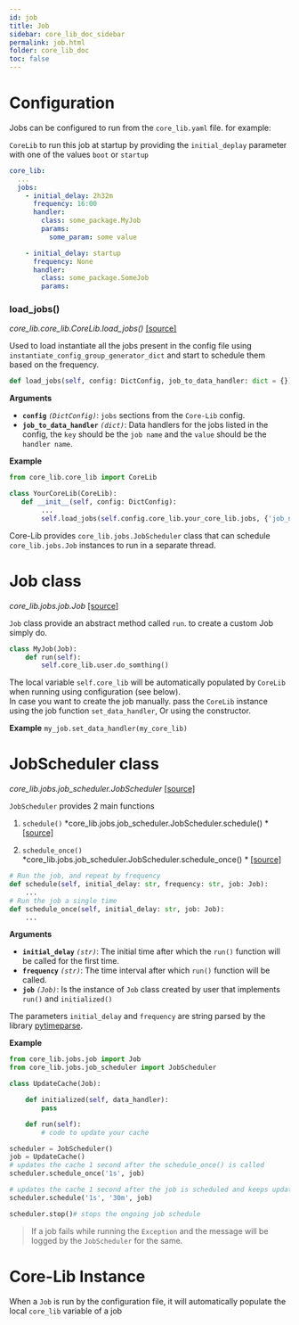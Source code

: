 ```yaml
---
id: job
title: Job
sidebar: core_lib_doc_sidebar
permalink: job.html
folder: core_lib_doc
toc: false
---
```




# Configuration 

Jobs can be configured to run from the `core_lib.yaml` file. for example: 

`CoreLib` to run this job at startup by providing the `initial_deplay` parameter with one of the values `boot` or `startup` 

```yaml
core_lib:
  ...
  jobs:
    - initial_delay: 2h32m
      frequency: 16:00
      handler:
        class: some_package.MyJob
        params:
          some_param: some value

    - initial_delay: startup
      frequency: None
      handler:
        class: some_package.SomeJob
        params:
```



### load_jobs()

*core_lib.core_lib.CoreLib.load_jobs()* [[source]](https://github.com/shay-te/core-lib/blob/master/core_lib/core_lib.py#L26)

Used to load instantiate all the jobs present in the config file using `instantiate_config_group_generator_dict` and start to schedule them based on the frequency.

```python
def load_jobs(self, config: DictConfig, job_to_data_handler: dict = {}):
```

**Arguments**

- **`config`** *`(DictConfig)`*: `jobs` sections from the `Core-Lib` config.
- **`job_to_data_handler`** *`(dict)`*: Data handlers for the jobs listed in the config, the `key` should be the `job name` and the `value` should be the `handler name`.

**Example**

```python
from core_lib.core_lib import CoreLib

class YourCoreLib(CoreLib):
   def __init__(self, config: DictConfig):
        ...
        self.load_jobs(self.config.core_lib.your_core_lib.jobs, {'job_name': self,...})
```





Core-Lib provides `core_lib.jobs.JobScheduler` class that can schedule `core_lib.jobs.Job` instances to run in a separate thread.

# Job class

*core_lib.jobs.job.Job* [[source]](https://github.com/shay-te/core-lib/blob/master/core_lib/jobs/job.py#L4)

`Job` class provide an abstract method called `run`. to create a custom Job simply do.

```python
class MyJob(Job):
    def run(self):
        self.core_lib.user.do_somthing()
```

The local variable `self.core_lib` will be automatically populated by `CoreLib` when running using configuration (see below).    
In case you want to create the job manually. pass the `CoreLib` instance using the job function `set_data_handler`, Or using the constructor.

**Example**
`my_job.set_data_handler(my_core_lib)` 


# JobScheduler class

*core_lib.jobs.job_scheduler.JobScheduler* [[source]](https://github.com/shay-te/core-lib/blob/master/core_lib/jobs/job_scheduler.py#L10)

`JobScheduler` provides 2 main functions 

1. `schedule()` 
*core_lib.jobs.job_scheduler.JobScheduler.schedule() * [[source]](https://github.com/shay-te/core-lib/blob/master/core_lib/jobs/job_scheduler.py#L22)

2. `schedule_once()` 
*core_lib.jobs.job_scheduler.JobScheduler.schedule_once() * [[source]](https://github.com/shay-te/core-lib/blob/master/core_lib/jobs/job_scheduler.py#L27)

````python
# Run the job, and repeat by frequency
def schedule(self, initial_delay: str, frequency: str, job: Job):
    ...
# Run the job a single time
def schedule_once(self, initial_delay: str, job: Job):
    ... 
````

**Arguments**

- **`initial_delay`** *`(str)`*: The initial time after which the `run()` function will be called for the first time.
- **`frequency`** *`(str)`*: The time interval after which `run()` function will be called.
- **`job`** *`(Job)`*: Is the instance of `Job` class created by user that implements `run()` and `initialized()`

The parameters `initial_delay` and `frequency` are string parsed by the library [pytimeparse](https://github.com/wroberts/pytimeparse).

**Example**
```python
from core_lib.jobs.job import Job
from core_lib.jobs.job_scheduler import JobScheduler

class UpdateCache(Job):

    def initialized(self, data_handler):
        pass

    def run(self):
        # code to update your cache

scheduler = JobScheduler()
job = UpdateCache()
# updates the cache 1 second after the schedule_once() is called
scheduler.schedule_once('1s', job)

# updates the cache 1 second after the job is scheduled and keeps updating every 30 minutes until stop() is called.
scheduler.schedule('1s', '30m', job) 

scheduler.stop()# stops the ongoing job schedule 
```
>If a job fails while running the `Exception` and the message will be logged by the `JobScheduler` for the same.



# Core-Lib Instance

When a `Job` is run by the configuration file, it will automatically populate the local `core_lib` variable of a job 